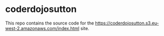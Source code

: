 # coderdojosutton

This repo contains the source code for the https://coderdojosutton.s3.eu-west-2.amazonaws.com/index.html site.
